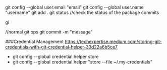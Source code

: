 git config --global user.email "email"
git config --global user.name "username"
git add .
git status //check the status of the package commits

gi

//normal git ops
git commit -m "message"


###Credential Management
https://techexpertise.medium.com/storing-git-credentials-with-git-credential-helper-33d22a6b5ce7

- git config --global credential.helper store
- git config --global credential.helper "store --file ~/.my-credentials"

